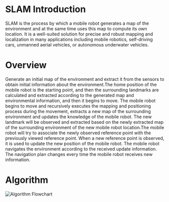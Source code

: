 # SLAM Introduction
SLAM is the process by which a mobile robot generates a map of the environment and at the same time uses this map to compute its own location. It is a well-suited solution for precise and robust mapping and localization in many applications including mobile robotics, self-driving cars, unmanned aerial
vehicles, or autonomous underwater vehicles.

# Overview 
Generate an initial map of the environment and extract it from the sensors to obtain
initial information about the environment.The home position of the mobile robot is the
starting point, and then the surrounding landmarks are calculated and extracted according to the generated map and environmental information, and then it begins to move.
The mobile robot begins to move and recursively executes the mapping and positioning
process during the movement, extracts a new map of the surrounding environment and
updates the knowledge of the mobile robot.
The new landmark will be observed and extracted based on the newly extracted map
of the surrounding environment of the new mobile robot location.The mobile robot will
try to associate the newly observed reference point with the previously viewed reference
point. When a new reference point is observed, it is used to update the new position of
the mobile robot. The mobile robot navigates the environment according to the received
update information. The navigation plan changes every time the mobile robot receives
new information.

# Algorithm
![Algorithm Flowchart](https://user-images.githubusercontent.com/66781243/133230865-92a4a169-d406-4d87-ae6f-484b06f70cde.png)

